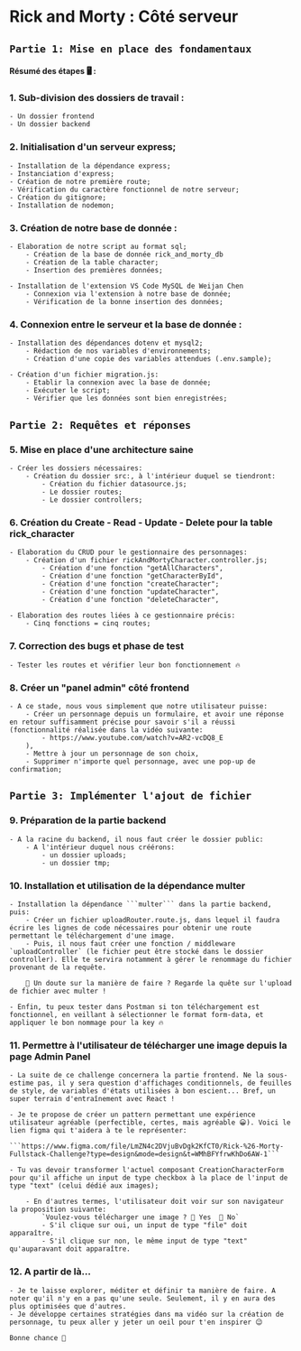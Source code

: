 # Rick and Morty : Côté serveur
## ```Partie 1: Mise en place des fondamentaux```

#### Résumé des étapes 🖥️ :
### 1. Sub-division des dossiers de travail :

    - Un dossier frontend 
    - Un dossier backend 

### 2. Initialisation d'un serveur express;

    - Installation de la dépendance express;
    - Instanciation d'express;
    - Création de notre première route;
    - Vérification du caractère fonctionnel de notre serveur;
    - Création du gitignore;
    - Installation de nodemon;

### 3. Création de notre base de donnée :
    - Elaboration de notre script au format sql;
        - Création de la base de donnée rick_and_morty_db
        - Création de la table character;
        - Insertion des premières données;

    - Installation de l'extension VS Code MySQL de Weijan Chen
        - Connexion via l'extension à notre base de donnée;
        - Vérification de la bonne insertion des données;

### 4. Connexion entre le serveur et la base de donnée :

    - Installation des dépendances dotenv et mysql2;
        - Rédaction de nos variables d'environnements;
        - Création d'une copie des variables attendues (.env.sample);

    - Création d'un fichier migration.js:
        - Etablir la connexion avec la base de donnée;
        - Exécuter le script;
        - Vérifier que les données sont bien enregistrées;

## ```Partie 2: Requêtes et réponses```

### 5. Mise en place d'une architecture saine

    - Créer les dossiers nécessaires:
        - Création du dossier src:, à l'intérieur duquel se tiendront:
            - Création du fichier datasource.js;
            - Le dossier routes;
            - Le dossier controllers;

### 6. Création du Create - Read - Update - Delete pour la table rick_character

    - Elaboration du CRUD pour le gestionnaire des personnages:
        - Création d'un fichier rickAndMortyCharacter.controller.js;
            - Création d'une fonction "getAllCharacters",
            - Création d'une fonction "getCharacterById",
            - Création d'une fonction "createCharacter";
            - Création d'une fonction "updateCharacter",
            - Création d'une fonction "deleteCharacter",
    
    - Elaboration des routes liées à ce gestionnaire précis:
        - Cinq fonctions = cinq routes;

### 7. Correction des bugs et phase de test

    - Tester les routes et vérifier leur bon fonctionnement 🔥

### 8. Créer un "panel admin" côté frontend

    - A ce stade, nous vous simplement que notre utilisateur puisse:
        - Créer un personnage depuis un formulaire, et avoir une réponse en retour suffisamment précise pour savoir s'il a réussi (fonctionnalité réalisée dans la vidéo suivante: 
            - https://www.youtube.com/watch?v=AR2-vcDQ8_E
        ),
        - Mettre à jour un personnage de son choix,
        - Supprimer n'importe quel personnage, avec une pop-up de confirmation;

## ```Partie 3: Implémenter l'ajout de fichier```

### 9. Préparation de la partie backend

    - A la racine du backend, il nous faut créer le dossier public:
        - A l'intérieur duquel nous créérons:
            - un dossier uploads;
            - un dossier tmp;

### 10. Installation et utilisation de la dépendance multer

    - Installation la dépendance ```multer``` dans la partie backend, puis:
        - Créer un fichier uploadRouter.route.js, dans lequel il faudra écrire les lignes de code nécessaires pour obtenir une route permettant le téléchargement d'une image.
        - Puis, il nous faut créer une fonction / middleware `uploadController` (le fichier peut être stocké dans le dossier controller). Elle te servira notamment à gérer le renommage du fichier provenant de la requête.

        🤨 Un doute sur la manière de faire ? Regarde la quête sur l'upload de fichier avec multer !

    - Enfin, tu peux tester dans Postman si ton téléchargement est fonctionnel, en veillant à sélectionner le format form-data, et appliquer le bon nommage pour la key 🔥

### 11. Permettre à l'utilisateur de télécharger une image depuis la page Admin Panel

    - La suite de ce challenge concernera la partie frontend. Ne la sous-estime pas, il y sera question d'affichages conditionnels, de feuilles de style, de variables d'états utilisées à bon escient... Bref, un super terrain d'entraînement avec React !

    - Je te propose de créer un pattern permettant une expérience utilisateur agréable (perfectible, certes, mais agréable 😀). Voici le lien figma qui t'aidera à te le représenter:

    ```https://www.figma.com/file/LmZN4c2DVjuBvDgk2KfCT0/Rick-%26-Morty-Fullstack-Challenge?type=design&mode=design&t=WMhBFYfrwKhDo6AW-1``` 

    - Tu vas devoir transformer l'actuel composant CreationCharacterForm pour qu'il affiche un input de type checkbox à la place de l'input de type "text" (celui dédié aux images);
    
        - En d'autres termes, l'utilisateur doit voir sur son navigateur la proposition suivante:
            `Voulez-vous télécharger une image ? 🔘 Yes  🔘 No`
            - S'il clique sur oui, un input de type "file" doit apparaître. 
            - S'il clique sur non, le même input de type "text" qu'auparavant doit apparaître.

### 12. A partir de là...

    - Je te laisse explorer, méditer et définir ta manière de faire. A noter qu'il n'y en a pas qu'une seule. Seulement, il y en aura des plus optimisées que d'autres.
    - Je développe certaines stratégies dans ma vidéo sur la création de personnage, tu peux aller y jeter un oeil pour t'en inspirer 😉

    Bonne chance 🚀
